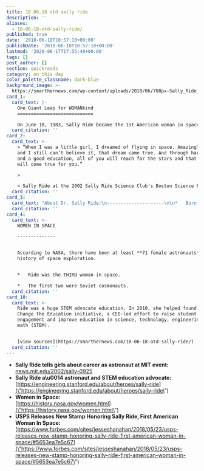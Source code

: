 ```yaml
---
title: 18.06.18 otd sally ride
description: ''
aliases:
  - 18-06-18-otd-sally-ride/
published: true
date: '2018-06-18T10:57:10+00:00'
publishDate: '2018-06-18T10:57:10+00:00'
lastmod: '2020-06-17T17:55:40+00:00'
tags: []
post_author: []
section: quickreads
category: on this day
color_palette_classname: dark-blue
background_image: >-
  https://smarthernews.com/wp-content/uploads/2018/06/708px-Sally_Ride_in_1984.jpg
card_1:
  card_text: |-
    One Giant Leap for WOMANkind
    ============================

    On June 18, 1983, Sally Ride became the 1st American woman in space.
  card_citation: ''
card_2:
  card_text: >-
    > “When I was a little girl, I dreamed of flying in space. Amazingly enough,
    and I still can’t believe it, that dream came true. And through hard work
    and a good education, all of you will reach for the stars and that dream
    will come true for you.”

    > 

    > Sally Ride at the 2002 Sally Ride Science Club's Boston Science Festival
  card_citation: ''
card_3:
  card_text: "About Dr. Sally Ride:\n---------------------\n\n*   Born in 1951 in Los Angeles.\n*   Earned bachelora\x19s, mastera\x19s & a Ph.D. in physics from Stanford.\n*   Founded the Sally Ride Science Club in 2001 to encourage girls to pursue careers in math & science.\n*   Named into the Astronauts Hall of Fame in 2003 & awarded the Presidential Medal of Freedom in 2013, a year after her death."
  card_citation: ''
card_4:
  card_text: >-
    WOMEN IN SPACE

    --------------


    According to NASA, there have been at least **71 female astronauts** in the
    history of space exploration.


    *   Ride was the THIRD woman in space.

    *   The first two were Soviet cosmonauts.
  card_citation: ''
card_10:
  card_text: >-
    Ride was a huge STEM advocate education. In 2010, she helped found the
    Change the Education initiative, a CEO-led effort to raise student
    engagement and improve education in science, technology, engineering, and
    math (STEM).


    [view sources](https://smarthernews.com/18-06-18-otd-sally-ride/)
  card_citation: ''
---
```

*   **Sally Ride tells girls about career as astronaut at MIT event:**  
    [news.mit.edu/2002/sally-0925](\"http://news.mit.edu/2002/sally-0925\")
*   **Sally Ride a\\u0014 astronaut and STEM education advocate:**  
    [https://engineering.stanford.edu/about/heroes/sally-ride](\"https://engineering.stanford.edu/about/heroes/sally-ride\")
*   **Women in Space:**  
    [https://history.nasa.gov/women.html](\"https://history.nasa.gov/women.html\")
*   **USPS Releases New Stamp Honoring Sally Ride, First American Woman In Space:**  
    [https://www.forbes.com/sites/jesseshanahan/2018/05/23/usps-releases-new-stamp-honoring-sally-ride-first-american-woman-in-space/#5653ea7e5c67](\"https://www.forbes.com/sites/jesseshanahan/2018/05/23/usps-releases-new-stamp-honoring-sally-ride-first-american-woman-in-space/#5653ea7e5c67\")